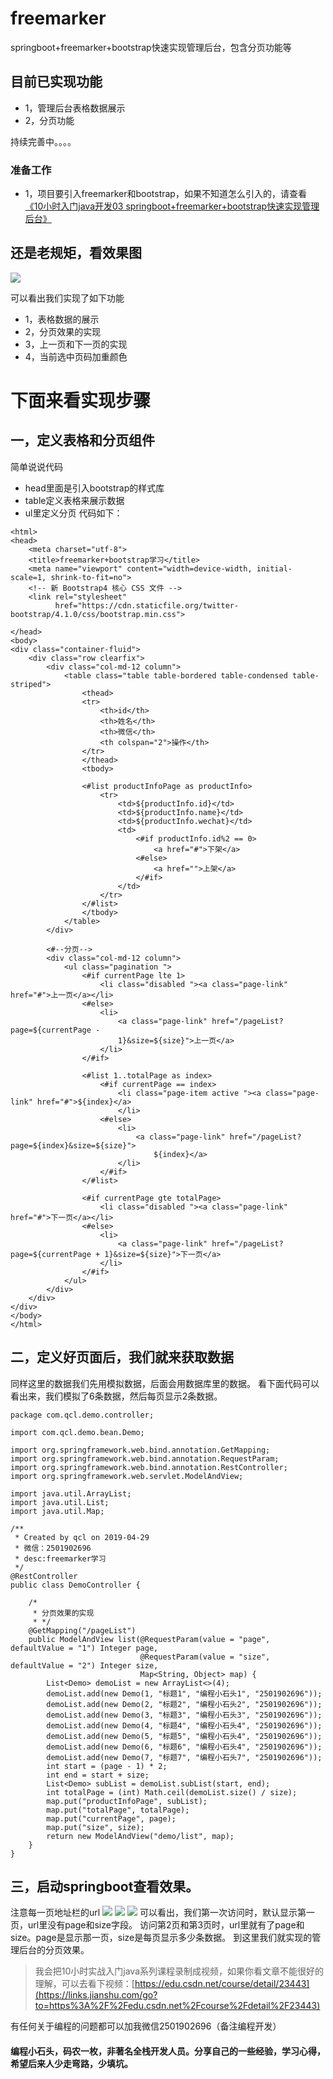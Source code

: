 # freemarker
springboot+freemarker+bootstrap快速实现管理后台，包含分页功能等

## 目前已实现功能
- 1，管理后台表格数据展示
- 2，分页功能

持续完善中。。。。

### 准备工作
- 1，项目要引入freemarker和bootstrap，如果不知道怎么引入的，请查看
[《10小时入门java开发03 springboot+freemarker+bootstrap快速实现管理后台》](https://www.jianshu.com/u/eff28500592a)

## 还是老规矩，看效果图
![](https://upload-images.jianshu.io/upload_images/6273713-d6465ec034e58cde.png?imageMogr2/auto-orient/strip%7CimageView2/2/w/1240)

可以看出我们实现了如下功能
- 1，表格数据的展示
- 2，分页效果的实现
- 3，上一页和下一页的实现
- 4，当前选中页码加重颜色

# 下面来看实现步骤
## 一，定义表格和分页组件
简单说说代码
- head里面是引入bootstrap的样式库
- table定义表格来展示数据
- ul里定义分页
代码如下：
```
<html>
<head>
	<meta charset="utf-8">
	<title>freemarker+bootstrap学习</title>
	<meta name="viewport" content="width=device-width, initial-scale=1, shrink-to-fit=no">
	<!-- 新 Bootstrap4 核心 CSS 文件 -->
	<link rel="stylesheet"
		  href="https://cdn.staticfile.org/twitter-bootstrap/4.1.0/css/bootstrap.min.css">

</head>
<body>
<div class="container-fluid">
	<div class="row clearfix">
		<div class="col-md-12 column">
			<table class="table table-bordered table-condensed table-striped">
				<thead>
				<tr>
					<th>id</th>
					<th>姓名</th>
					<th>微信</th>
					<th colspan="2">操作</th>
				</tr>
				</thead>
				<tbody>

				<#list productInfoPage as productInfo>
					<tr>
						<td>${productInfo.id}</td>
						<td>${productInfo.name}</td>
						<td>${productInfo.wechat}</td>
						<td>
							<#if productInfo.id%2 == 0>
								<a href="#">下架</a>
							<#else>
								<a href="">上架</a>
							</#if>
						</td>
					</tr>
				</#list>
				</tbody>
			</table>
		</div>

		<#--分页-->
		<div class="col-md-12 column">
			<ul class="pagination ">
				<#if currentPage lte 1>
					<li class="disabled "><a class="page-link" href="#">上一页</a></li>
				<#else>
					<li>
						<a class="page-link" href="/pageList?page=${currentPage -
						1}&size=${size}">上一页</a>
					</li>
				</#if>

				<#list 1..totalPage as index>
					<#if currentPage == index>
						<li class="page-item active "><a class="page-link" href="#">${index}</a>
						</li>
					<#else>
						<li>
							<a class="page-link" href="/pageList?page=${index}&size=${size}">
								${index}</a>
						</li>
					</#if>
				</#list>

				<#if currentPage gte totalPage>
					<li class="disabled "><a class="page-link" href="#">下一页</a></li>
				<#else>
					<li>
						<a class="page-link" href="/pageList?page=${currentPage + 1}&size=${size}">下一页</a>
					</li>
				</#if>
			</ul>
		</div>
	</div>
</div>
</body>
</html>
```
## 二，定义好页面后，我们就来获取数据
同样这里的数据我们先用模拟数据，后面会用数据库里的数据。
看下面代码可以看出来，我们模拟了6条数据，然后每页显示2条数据。
```
package com.qcl.demo.controller;

import com.qcl.demo.bean.Demo;

import org.springframework.web.bind.annotation.GetMapping;
import org.springframework.web.bind.annotation.RequestParam;
import org.springframework.web.bind.annotation.RestController;
import org.springframework.web.servlet.ModelAndView;

import java.util.ArrayList;
import java.util.List;
import java.util.Map;

/**
 * Created by qcl on 2019-04-29
 * 微信：2501902696
 * desc:freemarker学习
 */
@RestController
public class DemoController {

    /*
     * 分页效果的实现
     * */
    @GetMapping("/pageList")
    public ModelAndView list(@RequestParam(value = "page", defaultValue = "1") Integer page,
                             @RequestParam(value = "size", defaultValue = "2") Integer size,
                             Map<String, Object> map) {
        List<Demo> demoList = new ArrayList<>(4);
        demoList.add(new Demo(1, "标题1", "编程小石头1", "2501902696"));
        demoList.add(new Demo(2, "标题2", "编程小石头2", "2501902696"));
        demoList.add(new Demo(3, "标题3", "编程小石头3", "2501902696"));
        demoList.add(new Demo(4, "标题4", "编程小石头4", "2501902696"));
        demoList.add(new Demo(5, "标题5", "编程小石头4", "2501902696"));
        demoList.add(new Demo(6, "标题6", "编程小石头4", "2501902696"));
        demoList.add(new Demo(7, "标题7", "编程小石头7", "2501902696"));
        int start = (page - 1) * 2;
        int end = start + size;
        List<Demo> subList = demoList.subList(start, end);
        int totalPage = (int) Math.ceil(demoList.size() / size);
        map.put("productInfoPage", subList);
        map.put("totalPage", totalPage);
        map.put("currentPage", page);
        map.put("size", size);
        return new ModelAndView("demo/list", map);
    }
}
```
## 三，启动springboot查看效果。
注意每一页地址栏的url
![](https://upload-images.jianshu.io/upload_images/6273713-4846df549b951b31.png?imageMogr2/auto-orient/strip%7CimageView2/2/w/1240)
![](https://upload-images.jianshu.io/upload_images/6273713-665670873a1c62eb.png?imageMogr2/auto-orient/strip%7CimageView2/2/w/1240)
![](https://upload-images.jianshu.io/upload_images/6273713-dec270640f9547a8.png?imageMogr2/auto-orient/strip%7CimageView2/2/w/1240)
可以看出，我们第一次访问时，默认显示第一页，url里没有page和size字段。
访问第2页和第3页时，url里就有了page和size。page是显示那一页，size是每页显示多少条数据。
到这里我们就实现的管理后台的分页效果。

> 我会把10小时实战入门java系列课程录制成视频，如果你看文章不能很好的理解，可以去看下视频：[https://edu.csdn.net/course/detail/23443](https://links.jianshu.com/go?to=https%3A%2F%2Fedu.csdn.net%2Fcourse%2Fdetail%2F23443)

有任何关于编程的问题都可以加我微信2501902696（备注编程开发）

#### 编程小石头，码农一枚，非著名全栈开发人员。分享自己的一些经验，学习心得，希望后来人少走弯路，少填坑。











